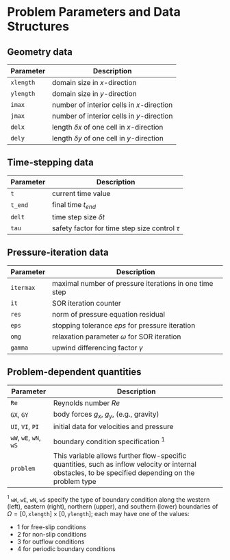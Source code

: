 # Problem Parameters and Data Structures

## Geometry data

| Parameter | Description                                    |
| --------- | ---------------------------------------------- |
| `xlength` | domain size in $x$-direction                   |
| `ylength` | domain size in $y$-direction                   |
| `imax`    | number of interior cells in $x$-direction      |
| `jmax`    | number of interior cells in $y$-direction      |
| `delx`    | length $\delta x$ of one cell in $x$-direction |
| `dely`    | length $\delta y$ of one cell in $y$-direction |

## Time-stepping data

| Parameter | Description                                     |
| --------- | ----------------------------------------------- |
| `t`       | current time value                              |
| `t_end`   | final time $t_{end}$                            |
| `delt`    | time step size $\delta t$                       |
| `tau`     | safety factor for time step size control $\tau$ |

## Pressure-iteration data

| Parameter | Description                                            |
| --------- | ------------------------------------------------------ |
| `itermax` | maximal number of pressure iterations in one time step |
| `it`      | SOR iteration counter                                  |
| `res`     | norm of pressure equation residual                     |
| `eps`     | stopping tolerance $eps$ for pressure iteration        |
| `omg`     | relaxation parameter $\omega$ for SOR iteration        |
| `gamma`   | upwind differencing factor $\gamma$                    |

## Problem-dependent quantities

| Parameter | Description                                            |
| --------- | ------------------------------------------------------ |
| `Re` | Reynolds number $Re$ |
| `GX`, `GY` | body forces $g_x$, $g_y$, (e.g., gravity) |
| `UI`, `VI`, `PI` | initial data for velocities and pressure |
| `wW`, `wE`, `wN`, `wS` | boundary condition specification $^1$ |
| `problem` | This variable allows further flow-specific quantities, such as inflow velocity or internal obstacles, to be specified depending on the problem type |

$^1$ `wW`, `wE`, `wN`, `wS` specify the type of boundary condition along the
western (left), eastern (right), northern (upper), and southern (lower)
boundaries of $\Omega = \left[0,\texttt{xlength}\right] \times \left[0,\texttt
{ylength}\right]$; each may have one of the values:

- 1 for free-slip conditions
- 2 for non-slip conditions
- 3 for outflow conditions
- 4 for periodic boundary conditions

